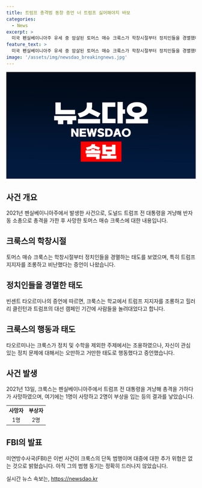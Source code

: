 ```yaml
---
title: 트럼프 총격범 동창 증언 너 트럼프 싫어해야지 바보
categories:
  - News
excerpt: >
  미국 펜실베이니아주 유세 중 암살된 토머스 매슈 크룩스가 학창시절부터 정치인들을 경멸했다는 증언이 나왔다. 동기 학생은 과거 트럼프를 지지했다는 이유로 크룩스로부터 조롱을 받았다고 진술했다. 크룩스는 정치 등 몇몇 주제를 제외하고는 조용했지만, 정치에 대해서는 오만한 어조로 말하고 다른 학생들을 괴롭혔다고 전해졌다. 그의 총격으로 사망자 1명, 부상자 2명이 발생했으며 FBI는 크룩스의 단독 범행으로 보고 있으며 추가 위협은 없다고 밝혔다.
feature_text: >
  미국 펜실베이니아주 유세 중 암살된 토머스 매슈 크룩스가 학창시절부터 정치인들을 경멸했다는 증언이 나왔다. 동기 학생은 과거 트럼프를 지지했다는 이유로 크룩스로부터 조롱을 받았다고 진술했다. 크룩스는 정치 등 몇몇 주제를 제외하고는 조용했지만, 정치에 대해서는 오만한 어조로 말하고 다른 학생들을 괴롭혔다고 전해졌다. 그의 총격으로 사망자 1명, 부상자 2명이 발생했으며 FBI는 크룩스의 단독 범행으로 보고 있으며 추가 위협은 없다고 밝혔다.
image: '/assets/img/newsdao_breakingnews.jpg'
---
```


<p><img src="/assets/img/newsdao_breakingnews.jpg" alt="koreaapp 속보" /></p>

<h2 data-ke-size="size26">사건 개요</h2>

<p data-ke-size="size16">2021년 펜실베이니아주에서 발생한 사건으로, 도널드 트럼프 전 대통령을 겨냥해 반자동 소총으로 총격을 가한 후 사망한 토머스 매슈 크룩스에 대한 내용입니다.</p>

<h2 data-ke-size="size26">크룩스의 학창시절</h2>

<p data-ke-size="size16">토머스 매슈 크룩스는 학창시절부터 정치인들을 경멸하는 태도를 보였으며, 특히 트럼프 지지자를 조롱하고 비난했다는 증언이 나왔습니다.</p>

<h2 data-ke-size="size26">정치인들을 경멸한 태도</h2>

<p data-ke-size="size16">빈센트 타오르미나의 증언에 따르면, 크룩스는 학교에서 트럼프 지지자를 조롱하고 힐러리 클린턴과 트럼프의 대선 캠페인 기간에 사람들을 놀려대었다고 합니다.</p>

<h2 data-ke-size="size26">크룩스의 행동과 태도</h2>

<p data-ke-size="size16">타오르미나는 크룩스가 정치 및 수학을 제외한 주제에서는 조용하였으나, 자신이 관심 있는 정치 문제에 대해서는 오만하고 거만한 태도로 행동했다고 증언했습니다.</p>

<h2 data-ke-size="size26">사건 발생</h2>

<p data-ke-size="size16">2021년 13일, 크룩스는 펜실베이니아주에서 트럼프 전 대통령을 겨냥해 총격을 가하다가 사망하였으며, 여기에는 1명이 사망하고 2명이 부상을 입는 등의 결과를 낳았습니다.</p>

<table>
    <tbody>
        <tr>
            <td style="text-align: center; height: 17px;"><b>사망자</b></td>
            <td style="text-align: center; height: 17px;"><b>부상자</b></td>
        </tr>
        <tr>
            <td style="text-align: center; height: 17px;">1명</td>
            <td style="text-align: center; height: 17px;">2명</td>
        </tr>
    </tbody>
</table>

<h2 data-ke-size="size26">FBI의 발표</h2>

<p data-ke-size="size16">미연방수사국(FBI)은 이번 사건이 크룩스의 단독 범행이며 대중에 대한 추가 위협은 없는 것으로 밝혔습니다. 아직 그의 범행 동기는 정확히 드러나지 않았습니다.</p>
실시간 뉴스 속보는, <a href="https://newsdao.kr" rel="dofollow">https://newsdao.kr</a>


